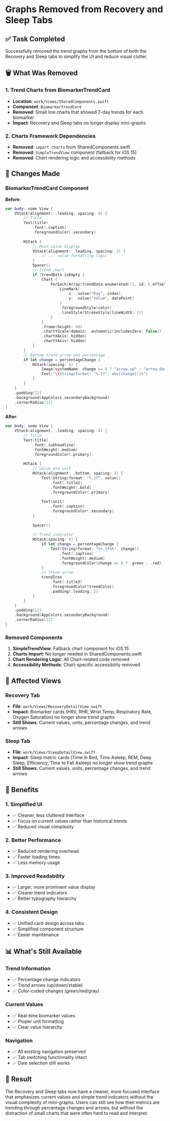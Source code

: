# Graphs Removed from Recovery and Sleep Tabs

## ✅ **Task Completed**

Successfully removed the trend graphs from the bottom of both the Recovery and Sleep tabs to simplify the UI and reduce visual clutter.

## 🗑️ **What Was Removed**

### 1. **Trend Charts from BiomarkerTrendCard**
- **Location**: `work/Views/SharedComponents.swift`
- **Component**: `BiomarkerTrendCard`
- **Removed**: Small line charts that showed 7-day trends for each biomarker
- **Impact**: Recovery and Sleep tabs no longer display mini-graphs

### 2. **Charts Framework Dependencies**
- **Removed**: `import Charts` from SharedComponents.swift
- **Removed**: `SimpleTrendView` component (fallback for iOS 15)
- **Removed**: Chart rendering logic and accessibility methods

## 🔧 **Changes Made**

### **BiomarkerTrendCard Component**

**Before**:
```swift
var body: some View {
    VStack(alignment: .leading, spacing: 8) {
        // Title
        Text(title)
            .font(.caption)
            .foregroundColor(.secondary)
        
        HStack {
            // Main value display
            VStack(alignment: .leading, spacing: 2) {
                // ... value formatting logic
            }
            Spacer()
            // Trend chart
            if !trendData.isEmpty {
                Chart {
                    ForEach(Array(trendData.enumerated()), id: \.offset) { index, dataPoint in
                        LineMark(
                            x: .value("Day", index),
                            y: .value("Value", dataPoint)
                        )
                        .foregroundStyle(color)
                        .lineStyle(StrokeStyle(lineWidth: 2))
                    }
                }
                .frame(height: 40)
                .chartYScale(domain: .automatic(includesZero: false))
                .chartXAxis(.hidden)
                .chartYAxis(.hidden)
            }
        }
        // Bottom trend arrow and percentage
        if let change = percentageChange {
            HStack(spacing: 4) {
                Image(systemName: change >= 0 ? "arrow.up" : "arrow.down")
                Text("\(String(format: "%.1f", abs(change)))%")
            }
        }
    }
    .padding(12)
    .background(AppColors.secondaryBackground)
    .cornerRadius(12)
}
```

**After**:
```swift
var body: some View {
    VStack(alignment: .leading, spacing: 8) {
        // Title
        Text(title)
            .font(.subheadline)
            .fontWeight(.medium)
            .foregroundColor(.primary)
        
        HStack {
            // Value and unit
            HStack(alignment: .bottom, spacing: 4) {
                Text(String(format: "%.1f", value))
                    .font(.title2)
                    .fontWeight(.bold)
                    .foregroundColor(.primary)
                
                Text(unit)
                    .font(.caption)
                    .foregroundColor(.secondary)
            }
            
            Spacer()
            
            // Trend indicator
            HStack(spacing: 4) {
                if let change = percentageChange {
                    Text(String(format: "%+.1f%%", change))
                        .font(.caption)
                        .fontWeight(.medium)
                        .foregroundColor(change >= 0 ? .green : .red)
                }
                // Trend arrow
                trendIcon
                    .font(.title3)
                    .foregroundColor(trendColor)
                    .padding(.leading, 2)
            }
        }
    }
    .padding(12)
    .background(AppColors.secondaryBackground)
    .cornerRadius(12)
}
```

### **Removed Components**

1. **SimpleTrendView**: Fallback chart component for iOS 15
2. **Charts Import**: No longer needed in SharedComponents.swift
3. **Chart Rendering Logic**: All Chart-related code removed
4. **Accessibility Methods**: Chart-specific accessibility removed

## 📱 **Affected Views**

### **Recovery Tab**
- **File**: `work/Views/RecoveryDetailView.swift`
- **Impact**: Biomarker cards (HRV, RHR, Wrist Temp, Respiratory Rate, Oxygen Saturation) no longer show trend graphs
- **Still Shows**: Current values, units, percentage changes, and trend arrows

### **Sleep Tab**
- **File**: `work/Views/SleepDetailView.swift`
- **Impact**: Sleep metric cards (Time in Bed, Time Asleep, REM, Deep Sleep, Efficiency, Time to Fall Asleep) no longer show trend graphs
- **Still Shows**: Current values, units, percentage changes, and trend arrows

## 🎯 **Benefits**

### 1. **Simplified UI**
- ✅ Cleaner, less cluttered interface
- ✅ Focus on current values rather than historical trends
- ✅ Reduced visual complexity

### 2. **Better Performance**
- ✅ Reduced rendering overhead
- ✅ Faster loading times
- ✅ Less memory usage

### 3. **Improved Readability**
- ✅ Larger, more prominent value display
- ✅ Clearer trend indicators
- ✅ Better typography hierarchy

### 4. **Consistent Design**
- ✅ Unified card design across tabs
- ✅ Simplified component structure
- ✅ Easier maintenance

## 📊 **What's Still Available**

### **Trend Information**
- ✅ Percentage change indicators
- ✅ Trend arrows (up/down/stable)
- ✅ Color-coded changes (green/red/gray)

### **Current Values**
- ✅ Real-time biomarker values
- ✅ Proper unit formatting
- ✅ Clear value hierarchy

### **Navigation**
- ✅ All existing navigation preserved
- ✅ Tab switching functionality intact
- ✅ Date selection still works

## 🚀 **Result**

The Recovery and Sleep tabs now have a cleaner, more focused interface that emphasizes current values and simple trend indicators without the visual complexity of mini-graphs. Users can still see how their metrics are trending through percentage changes and arrows, but without the distraction of small charts that were often hard to read and interpret. 